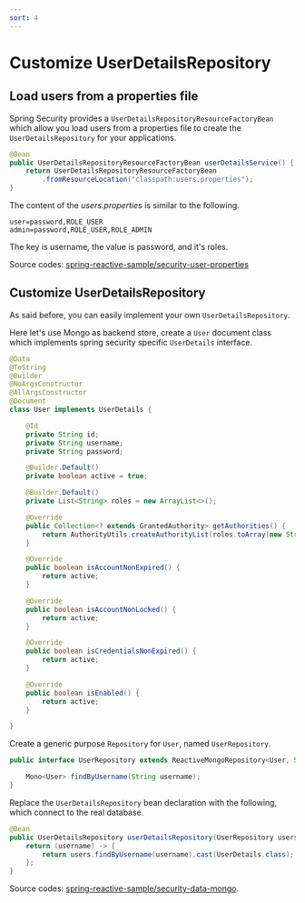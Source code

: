 ```yaml
---
sort: 4
---
```


# Customize UserDetailsRepository



## Load users from a properties file

Spring Security provides a `UserDetailsRepositoryResourceFactoryBean` which allow you load users from a properties file to create the `UserDetailsRepository` for your applications.

```java
@Bean
public UserDetailsRepositoryResourceFactoryBean userDetailsService() {
	return UserDetailsRepositoryResourceFactoryBean
		.fromResourceLocation("classpath:users.properties");
}
```

The content of the *users.properties* is similar to the following.

```
user=password,ROLE_USER
admin=password,ROLE_USER,ROLE_ADMIN
```

The key is username, the value is password, and it's roles.

Source codes: [spring-reactive-sample/security-user-properties]( https://github.com/hantsy/spring-reactive-sample/tree/master/security-user-properties)

## Customize UserDetailsRepository

As said before, you can easily implement your own `UserDetailsRepository`.

Here let's use Mongo as backend store, create a `User` document class which implements spring security specific `UserDetails` interface.

```java
@Data
@ToString
@Builder
@NoArgsConstructor
@AllArgsConstructor
@Document
class User implements UserDetails {

    @Id
    private String id;
    private String username;
    private String password;

    @Builder.Default()
    private boolean active = true;

    @Builder.Default()
    private List<String> roles = new ArrayList<>();

    @Override
    public Collection<? extends GrantedAuthority> getAuthorities() {
        return AuthorityUtils.createAuthorityList(roles.toArray(new String[roles.size()]));
    }

    @Override
    public boolean isAccountNonExpired() {
        return active;
    }

    @Override
    public boolean isAccountNonLocked() {
        return active;
    }

    @Override
    public boolean isCredentialsNonExpired() {
        return active;
    }

    @Override
    public boolean isEnabled() {
        return active;
    }

}
```

Create a generic purpose `Repository` for `User`, named `UserRepository`.

```java
public interface UserRepository extends ReactiveMongoRepository<User, String> {

    Mono<User> findByUsername(String username);
}
```

Replace the `UserDetailsRepository` bean declaration with the following, which connect to the real database.

```java
@Bean
public UserDetailsRepository userDetailsRepository(UserRepository users) {
	return (username) -> {
		return users.findByUsername(username).cast(UserDetails.class);
	};
}
```

Source codes: [spring-reactive-sample/security-data-mongo](https://github.com/hantsy/spring-reactive-sample/tree/master/security-data-mongo).
